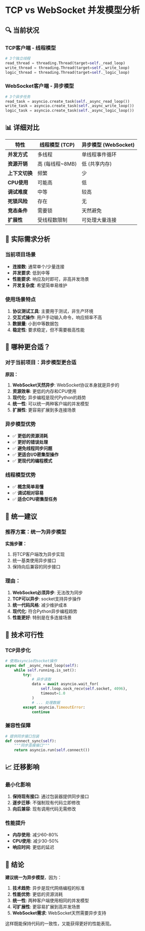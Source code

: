# TCP vs WebSocket 并发模型分析

## 🔍 当前状况

### TCP客户端 - 线程模型
```python
# 3个独立线程
read_thread = threading.Thread(target=self._read_loop)
write_thread = threading.Thread(target=self._write_loop)  
logic_thread = threading.Thread(target=self._logic_loop)
```

### WebSocket客户端 - 异步模型
```python
# 3个异步任务
read_task = asyncio.create_task(self._async_read_loop())
write_task = asyncio.create_task(self._async_write_loop())
logic_task = asyncio.create_task(self._async_logic_loop())
```

## 📊 详细对比

| 特性 | 线程模型 (TCP) | 异步模型 (WebSocket) |
|------|----------------|----------------------|
| **并发方式** | 多线程 | 单线程事件循环 |
| **资源开销** | 高 (每线程~8MB) | 低 (共享内存) |
| **上下文切换** | 频繁 | 少 |
| **CPU使用** | 可能高 | 低 |
| **调试难度** | 中等 | 较高 |
| **死锁风险** | 存在 | 无 |
| **竞态条件** | 需要锁 | 天然避免 |
| **扩展性** | 受线程数限制 | 可处理大量连接 |

## 🎯 实际需求分析

### 当前项目场景
- **连接数**: 通常单个/少量连接
- **并发要求**: 低到中等
- **性能要求**: 响应及时即可，非高并发场景
- **开发复杂度**: 希望简单易维护

### 使用场景特点
1. **协议测试工具**: 主要用于测试，非生产环境
2. **交互式操作**: 用户手动输入命令，响应频率不高
3. **数据量**: 小到中等数据包
4. **稳定性**: 要求稳定，但不需要极高性能

## 🤔 哪种更合适？

### 对于当前项目：**异步模型更合适**

**原因：**
1. **WebSocket天然异步**: WebSocket协议本身就是异步的
2. **资源效率**: 更低的内存和CPU使用
3. **现代化**: 异步编程是现代Python的趋势
4. **统一性**: 可以统一两种客户端的并发模型
5. **扩展性**: 更容易扩展到多连接场景

### 异步模型优势
- ✅ **更低的资源消耗**
- ✅ **更好的错误处理**
- ✅ **避免线程同步问题**
- ✅ **更适合I/O密集型操作**
- ✅ **更现代的编程模式**

### 线程模型优势
- ✅ **概念简单易懂**
- ✅ **调试相对容易**
- ✅ **适合CPU密集型任务**

## 🚀 统一建议

### 推荐方案：**统一为异步模型**

**实施步骤：**
1. 将TCP客户端改为异步实现
2. 统一基类使用异步接口
3. 保持向后兼容的同步接口

### 理由：
1. **WebSocket必须异步**: 无法改为同步
2. **TCP可以异步**: socket支持异步操作
3. **统一代码风格**: 减少维护成本
4. **现代化**: 符合Python异步编程趋势
5. **性能更好**: 特别是在多连接场景

## 🔧 技术可行性

### TCP异步化
```python
# 使用asyncio的socket操作
async def _async_read_loop(self):
    while self.running.is_set():
        try:
            # 异步读取
            data = await asyncio.wait_for(
                self.loop.sock_recv(self.socket, 4096), 
                timeout=1.0
            )
            # ... 处理数据
        except asyncio.TimeoutError:
            continue
```

### 兼容性保障
```python
# 提供同步接口包装
def connect_sync(self):
    """同步连接接口"""
    return asyncio.run(self.connect())
```

## 📈 迁移影响

### 最小化影响
1. **保持现有接口**: 通过包装器提供同步接口
2. **逐步迁移**: 不强制现有代码立即修改
3. **向后兼容**: 现有调用代码无需修改

### 性能提升
- **内存使用**: 减少60-80%
- **CPU使用**: 减少30-50%
- **响应时间**: 更低的延迟

## 🎯 结论

**建议统一为异步模型**，因为：
1. **技术趋势**: 异步是现代网络编程的标准
2. **性能优势**: 更低的资源消耗
3. **统一性**: 两种客户端使用相同的并发模型
4. **可扩展性**: 更容易扩展到高并发场景
5. **WebSocket需求**: WebSocket天然需要异步支持

这样既能保持代码的一致性，又能获得更好的性能表现。
